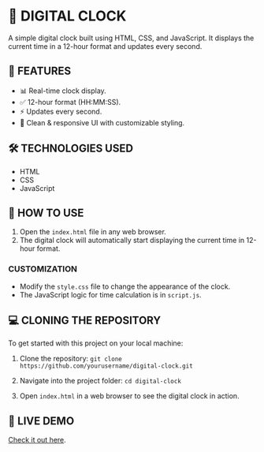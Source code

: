 # 🎯 DIGITAL CLOCK
A simple digital clock built using HTML, CSS, and JavaScript. It displays the current time in a 12-hour format and updates every second.

## 🚀 FEATURES
- 📊 Real-time clock display.
- ✅ 12-hour format (HH:MM:SS).
- ⚡ Updates every second.
- 🎨 Clean & responsive UI with customizable styling.

## 🛠️ TECHNOLOGIES USED
- HTML
- CSS
- JavaScript

## 🔧 HOW TO USE
1. Open the `index.html` file in any web browser.
2. The digital clock will automatically start displaying the current time in 12-hour format.

### **CUSTOMIZATION**
- Modify the `style.css` file to change the appearance of the clock.
- The JavaScript logic for time calculation is in `script.js`.

## 💻 CLONING THE REPOSITORY
To get started with this project on your local machine:

1. Clone the repository:
   `git clone https://github.com/yourusername/digital-clock.git`

2. Navigate into the project folder:
   `cd digital-clock`

3. Open `index.html` in a web browser to see the digital clock in action.

## 📌 LIVE DEMO
[Check it out here](https://digital-clock-wheat-nu.vercel.app/).


